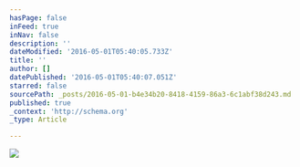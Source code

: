 ```yaml
---
hasPage: false
inFeed: true
inNav: false
description: ''
dateModified: '2016-05-01T05:40:05.733Z'
title: ''
author: []
datePublished: '2016-05-01T05:40:07.051Z'
starred: false
sourcePath: _posts/2016-05-01-b4e34b20-8418-4159-86a3-6c1abf38d243.md
published: true
_context: 'http://schema.org'
_type: Article

---
```

![](https://the-grid-user-content.s3-us-west-2.amazonaws.com/7c80c39f-aa9a-4991-8687-d842e72c2609.jpg)